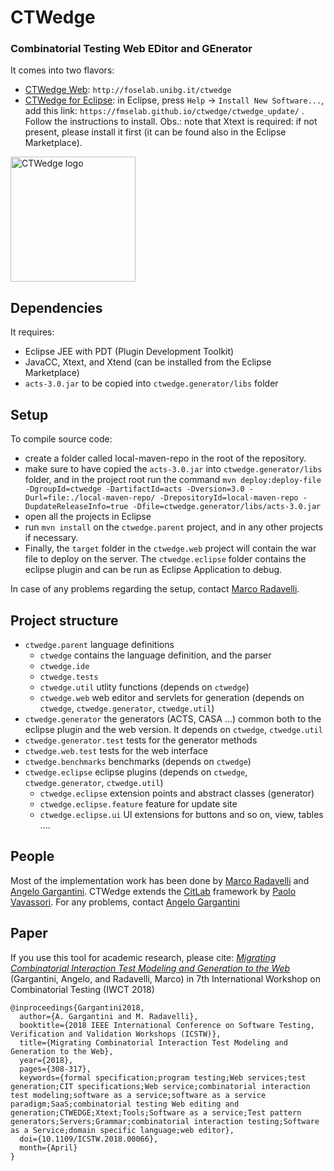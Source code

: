 # CTWedge

### **Combinatorial Testing Web EDitor and GEnerator**

It comes into two flavors:

- [CTWedge Web](http://foselab.unibg.it/ctwedge): `http://foselab.unibg.it/ctwedge`
- [CTWedge for Eclipse](https://fmselab.github.io/ctwedge/): in Eclipse, press `Help` -> `Install New Software...`, add this link: `https://fmselab.github.io/ctwedge/ctwedge_update/` . Follow the instructions to install. Obs.: note that Xtext is required: if not present, please install it first (it can be found also in the Eclipse Marketplace).

<img src="https://raw.githubusercontent.com/fmselab/ctwedge/master/ctwedge.parent/ctwedge.web/WebRoot/logo.png" width="200" alt="CTWedge logo">

## Dependencies
It requires:
- Eclipse JEE with PDT (Plugin Development Toolkit)
- JavaCC, Xtext, and Xtend (can be installed from the Eclipse Marketplace)
- `acts-3.0.jar` to be copied into `ctwedge.generator/libs` folder

## Setup
To compile source code:
- create a folder called local-maven-repo in the root of the repository.
- make sure to have copied the `acts-3.0.jar` into `ctwedge.generator/libs` folder, and in the project root run the command `mvn deploy:deploy-file -DgroupId=ctwedge -DartifactId=acts -Dversion=3.0 -Durl=file:./local-maven-repo/ -DrepositoryId=local-maven-repo -DupdateReleaseInfo=true -Dfile=ctwedge.generator/libs/acts-3.0.jar`
- open all the projects in Eclipse 
- run `mvn install` on the `ctwedge.parent` project, and in any other projects if necessary.
- Finally, the `target` folder in the `ctwedge.web` project will contain the war file to deploy on the server. The `ctwedge.eclipse` folder contains the eclipse plugin and can be run as Eclipse Application to debug.

In case of any problems regarding the setup, contact [Marco Radavelli](mailto://marco.radavelli@unibg.it).

## Project structure
- `ctwedge.parent`  language definitions
	- `ctwedge` contains the language definition, and the parser
	- `ctwedge.ide`
	- `ctwedge.tests`
	- `ctwedge.util` utlity functions (depends on `ctwedge`)
	- `ctwedge.web`  web editor and servlets for generation (depends on `ctwedge`, `ctwedge.generator`, `ctwedge.util`)	
- `ctwedge.generator` the generators (ACTS, CASA ...) common both to the eclipse plugin and the web version.
				It depends on `ctwedge`, `ctwedge.util`
- `ctwedge.generator.test` tests for the generator methods
- `ctwedge.web.test`  tests for the web interface
- `ctwedge.benchmarks` benchmarks (depends on `ctwedge`)
- `ctwedge.eclipse`  eclipse plugins (depends on `ctwedge`, `ctwedge.generator`, `ctwedge.util`)
	- `ctwedge.eclipse`  extension points and abstract classes (generator)
	- `ctwedge.eclipse.feature` feature for update site
	- `ctwedge.eclipse.ui` UI extensions for buttons and so on, view, tables ....

## People
Most of the implementation work has been done by [Marco Radavelli](https://cs.unibg.it/radavelli/) and [Angelo Gargantini](http://cs.unibg.it/gargantini/). CTWedge extends the [CitLab](https://sourceforge.net/projects/citlab/) framework by [Paolo Vavassori](http://cs.unibg.it/vavassori/). For any problems, contact [Angelo Gargantini](mailto://angelo.gargantini@unibg.it)  

## Paper
If you use this tool for academic research, please cite:
[*Migrating Combinatorial Interaction Test Modeling and Generation to the Web*](https://cs.unibg.it/gargantini/research/abstracts/iwct2018.html)
(Gargantini, Angelo, and Radavelli, Marco) in 7th International Workshop on Combinatorial Testing (IWCT 2018)
```
@inproceedings{Gargantini2018, 
  author={A. Gargantini and M. Radavelli}, 
  booktitle={2018 IEEE International Conference on Software Testing, Verification and Validation Workshops (ICSTW)}, 
  title={Migrating Combinatorial Interaction Test Modeling and Generation to the Web}, 
  year={2018}, 
  pages={308-317}, 
  keywords={formal specification;program testing;Web services;test generation;CIT specifications;Web service;combinatorial interaction test modeling;software as a service;software as a service paradigm;SaaS;combinatorial testing Web editing and generation;CTWEDGE;Xtext;Tools;Software as a service;Test pattern generators;Servers;Grammar;combinatorial interaction testing;Software as a Service;domain specific language;web editor}, 
  doi={10.1109/ICSTW.2018.00066}, 
  month={April}
}
```
